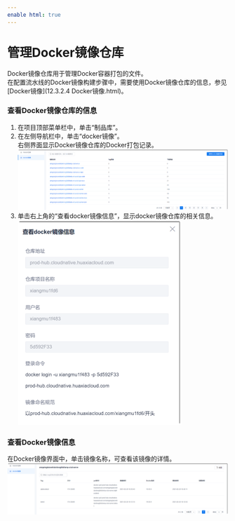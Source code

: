 ```yaml
---
enable html: true
---
```

# 管理Docker镜像仓库

Docker镜像仓库用于管理Docker容器打包的文件。        
在配置流水线的Docker镜像构建步骤中，需要使用Docker镜像仓库的信息，参见[Docker镜像](12.3.2.4 Docker镜像.html)。

### 查看Docker镜像仓库的信息              
1. 在项目顶部菜单栏中，单击“制品库”。
2. 在左侧导航栏中，单击“docker镜像”。                           
    右侧界面显示Docker镜像仓库的Docker打包记录。                       
    <img src="fig/制品库-docker-首页.png" style="zoom:50%">           
3. 单击右上角的“查看docker镜像信息”，显示docker镜像仓库的相关信息。                         
    <img src="fig/制品库-docker-信息.png" style="zoom:50%">

### 查看Docker镜像信息
在Docker镜像界面中，单击镜像名称，可查看该镜像的详情。                 
<img src="fig/制品库-docker-详情.png" style="zoom:50%">
 
